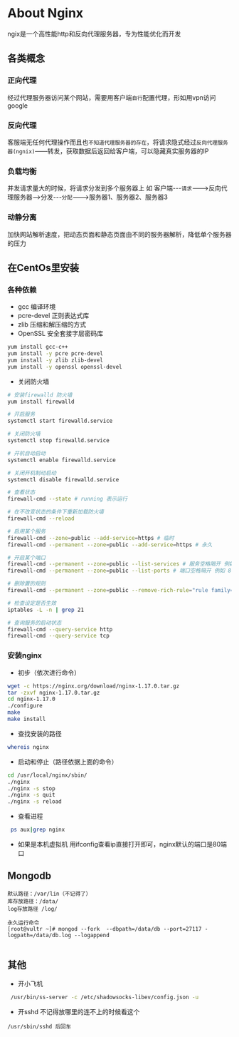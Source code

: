 #  About Nginx

ngix是一个高性能http和反向代理服务器，专为性能优化而开发

## 各类概念

### 正向代理
经过代理服务器访问某个网站，需要用客户端`自行`配置代理，形如用vpn访问google

### 反向代理
客服端无任何代理操作而且也`不知道代理服务器的存在`，将请求隐式经过`反向代理服务器(ngnix)`——转发，获取数据后返回给客户端，可以隐藏真实服务器的IP

### 负载均衡

并发请求量大的时候，将请求分发到多个服务器上
如 客户端---`请求`--->反向代理服务器-->分发---`分配`--->服务器1、服务器2、服务器3

### 动静分离
加快网站解析速度，把动态页面和静态页面由不同的服务器解析，降低单个服务器的压力

## 在CentOs里安装

### 各种依赖
 - gcc 编译环境
 - pcre-devel 正则表达式库
 - zlib 压缩和解压缩的方式
 - OpenSSL 安全套接字层密码库

 ``` bash
yum install gcc-c++
yum install -y pcre pcre-devel
yum install -y zlib zlib-devel
yum install -y openssl openssl-devel

 ```

 - 关闭防火墙

 ``` bash
# 安装firewalld 防火墙
yum install firewalld

# 开启服务
systemctl start firewalld.service

# 关闭防火墙
systemctl stop firewalld.service

# 开机自动启动
systemctl enable firewalld.service

# 关闭开机制动启动
systemctl disable firewalld.service

# 查看状态
firewall-cmd --state # running 表示运行

# 在不改变状态的条件下重新加载防火墙
firewall-cmd --reload

# 启用某个服务
firewall-cmd --zone=public --add-service=https # 临时
firewall-cmd --permanent --zone=public --add-service=https # 永久

# 开启某个端口
firewall-cmd --permanent --zone=public --list-services # 服务空格隔开 例如 dhcpv6-client https ss
firewall-cmd --permanent --zone=public --list-ports # 端口空格隔开 例如 8080-8081/tcp 8388/tcp 80/tcp

# 删除置的规则
firewall-cmd --permanent --zone=public --remove-rich-rule="rule family="ipv4" source address="192.168.0.4/24" service name="http" accept"

# 检查设定是否生效
iptables -L -n | grep 21

# 查询服务的启动状态
firewall-cmd --query-service http
firewall-cmd --query-service tcp

 ```

 ### 安装nginx

 - 初步（依次进行命令）

 ``` bash
wget -c https://nginx.org/download/nginx-1.17.0.tar.gz
tar -zxvf nginx-1.17.0.tar.gz
cd nginx-1.17.0
./configure
make
make install
 ```

 - 查找安装的路径
 
 ``` bash
whereis nginx
 ```

 - 启动和停止（路径依据上面的命令）

 ``` bash
cd /usr/local/nginx/sbin/
./nginx
./nginx -s stop
./nginx -s quit
./nginx -s reload
 ```

 - 查看进程

``` bash
 ps aux|grep nginx
```

- 如果是本机虚拟机
用ifconfig查看ip直接打开即可，nginx默认的端口是80端口


## Mongodb

```
默认路径：/var/lin（不记得了）
库存放路径：/data/
log存放路径 /log/

永久运行命令 
[root@vultr ~]# mongod --fork  --dbpath=/data/db --port=27117 -logpath=/data/db.log --logappend


```

## 其他
- 开小飞机
``` bash
 /usr/bin/ss-server -c /etc/shadowsocks-libev/config.json -u
```

- 开sshd
不记得放哪里的连不上的时候看这个
```
/usr/sbin/sshd 后回车
```




